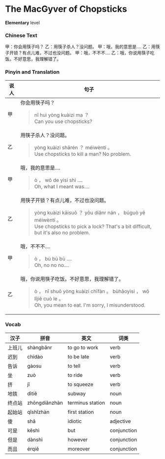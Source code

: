 # The MacGyver of Chopsticks 
**Elementary** level
### Chinese Text
甲：你会用筷子吗？
乙：用筷子杀人？没问题。
甲：哦，我的意思是....
乙：用筷子开锁？有点儿难，不过也没问题。
甲：哦，不不不....
乙：哦，你说用筷子吃饭。不好意思，我理解错了。

### Pinyin and Translation
|说人|句子|
|----|----|
|甲|你会用筷子吗？<blockquote>nǐ huì yòng kuàizi ma ？<br />Can you use chopsticks?</blockquote>|
|乙|用筷子杀人？没问题。<blockquote>yòng kuàizi shārén ？ méiwèntí 。<br />Use chopsticks to kill a man? No problem.</blockquote>|
|甲|哦，我的意思是....<blockquote>ò ， wǒ de yìsi shì ....<br />Oh, what I meant was....</blockquote>|
|乙|用筷子开锁？有点儿难，不过也没问题。<blockquote>yòng kuàizi kāisuǒ ？ yǒu diǎnr nán ， búguò yě méiwèntí 。<br />Use chopsticks to pick a lock? That's a bit difficult, but it's also no problem.</blockquote>|
|甲|哦，不不不....<blockquote>ò ， bù bù bù ....<br />Oh, no no no....</blockquote>|
|乙|哦，你说用筷子吃饭。不好意思，我理解错了。<blockquote>ò ， nǐ shuō yòng kuàizi chīfàn 。 bùhǎoyìsi ， wǒ lǐjiě cuò le 。<br />Oh, you mean to eat. I'm sorry, I misunderstood.</blockquote>|
### Vocab
|汉子|拼音|英文|词类|
|----|----|----|----|
|上班儿|shàngbānr|to go to work|verb|
|迟到|chídào|to be late|verb|
|告诉|gàosu|to tell|verb|
|坐|zuò|to ride|verb|
|挤|jǐ|to squeeze|verb|
|地铁|dìtiě|subway|noun|
|终点站|zhōngdiǎnzhàn|terminus station|noun|
|起始站|qǐshǐzhàn|first station|noun|
|傻|shǎ|idiotic|adjective|
|可是|kěshì|but|conjunction|
|但是|dànshì|however|conjunction|
|而且|érqiě|moreover|conjunction|